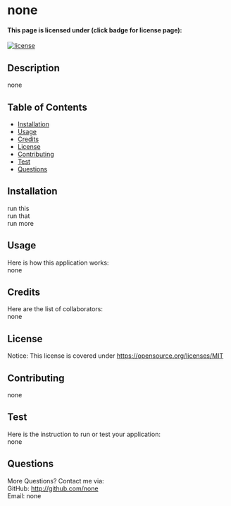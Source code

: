 # none

#### This page is licensed under (click badge for license page): 
[![license](https://img.shields.io/badge/License-MIT-yellow.svg)](https://opensource.org/licenses/MIT)

## Description
none

## Table of Contents
* [Installation](#installation)
* [Usage](#usage)
* [Credits](#credits)
* [License](#license) 
* [Contributing](#contributing)
* [Test](#test)  
* [Questions](#questions)

## Installation
run this<br />run that<br />run more<br />

## Usage
Here is how this application works:  
none

## Credits
Here are the list of collaborators:  
none<br />

## License
Notice: This license is covered under https://opensource.org/licenses/MIT

## Contributing
none

## Test
Here is the instruction to run or test your application:  
none

## Questions
More Questions? Contact me via:  
GitHub: http://github.com/none  
Email: none